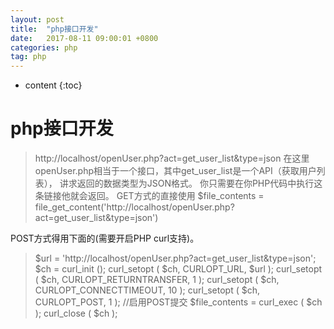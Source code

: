 ```yaml
---
layout: post
title:  "php接口开发"
date:   2017-08-11 09:00:01 +0800
categories: php
tag: php
---
```


* content
{:toc}


php接口开发
===============



>http://localhost/openUser.php?act=get_user_list&type=json
在这里openUser.php相当于一个接口，其中get_user_list是一个API（获取用户列表），
讲求返回的数据类型为JSON格式。
你只需要在你PHP代码中执行这条链接他就会返回。
GET方式的直接使用
>$file_contents = file_get_content('http://localhost/openUser.php?act=get_user_list&type=json')

POST方式得用下面的(需要开启PHP curl支持)。
>$url = 'http://localhost/openUser.php?act=get_user_list&type=json';
>$ch = curl_init ();
>curl_setopt ( $ch, CURLOPT_URL, $url );
>curl_setopt ( $ch, CURLOPT_RETURNTRANSFER, 1 );
>curl_setopt ( $ch, CURLOPT_CONNECTTIMEOUT, 10 );
>curl_setopt ( $ch, CURLOPT_POST, 1 ); //启用POST提交
>$file_contents = curl_exec ( $ch );
>curl_close ( $ch );